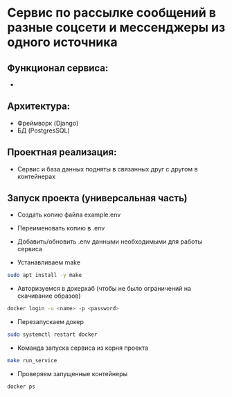 # Сервис по рассылке сообщений в разные соцсети и мессенджеры из одного источника

## Функционал сервиса:
- 

## Архитектура:
- Фреймворк (Django)
- БД (PostgresSQL)

## Проектная реализация:
- Сервис и база данных подняты в связанных друг с другом в контейнерах


## Запуск проекта (универсальная часть)
- Создать копию файла example.env
- Переименовать копию в .env
- Добавить/обновить .env данными необходимыми для работы сервиса

- Устанавливаем make
```bash
sudo apt install -y make
```

- Авторизуемся в докерхаб (чтобы не было ограничений на скачивание образов)
```bash
docker login -u <name> -p <password>
```

- Перезапускаем докер
```bash
sudo systemctl restart docker
```

- Команда запуска сервиса из корня проекта
```bash
make run_service
```

- Проверяем запущенные контейнеры
```bash
docker ps
```
